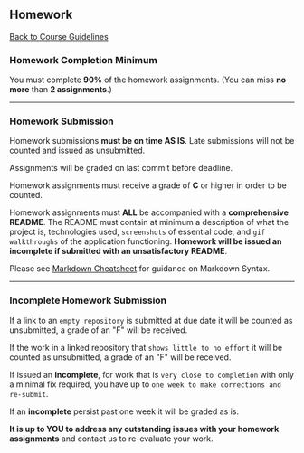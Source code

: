 ## Homework
[Back to Course Guidelines](../../README.md#course-guidelines)

### Homework Completion Minimum
You must complete **90%** of the homework assignments. (You can miss **no more** than **2 assignments**.)

<hr>

### Homework Submission
Homework submissions **must be on time AS IS**.
Late submissions will not be counted and issued as unsubmitted.

Assignments will be graded on last commit before deadline.

Homework assignments must receive a grade of **C** or higher in order to be counted.

Homework assignments must **ALL** be accompanied with a **comprehensive README**. The README must contain at minimum a description of what the project is, technologies used, `screenshots` of essential code, and `gif walkthroughs` of the application functioning. **Homework will be issued an incomplete if submitted with an unsatisfactory README**. 

Please see [Markdown Cheatsheet](https://github.com/adam-p/markdown-here/wiki/Markdown-Cheatsheet) for guidance on Markdown Syntax.

<hr>

### Incomplete Homework Submission
If a link to an `empty repository` is submitted at due date it will be counted as unsubmitted, a grade of an "F" will be received.

If the work in a linked repository that `shows little to no effort` it will be counted as unsubmitted, a grade of an "F" will be received.

If issued an **incomplete**, for work that is `very close to completion` with only a minimal fix required, you have up to `one week to make corrections and re-submit`.

If an **incomplete** persist past one week it will be graded as is.

**It is up to YOU to address any outstanding issues with your homework assignments** and contact us to re-evaluate your work.

